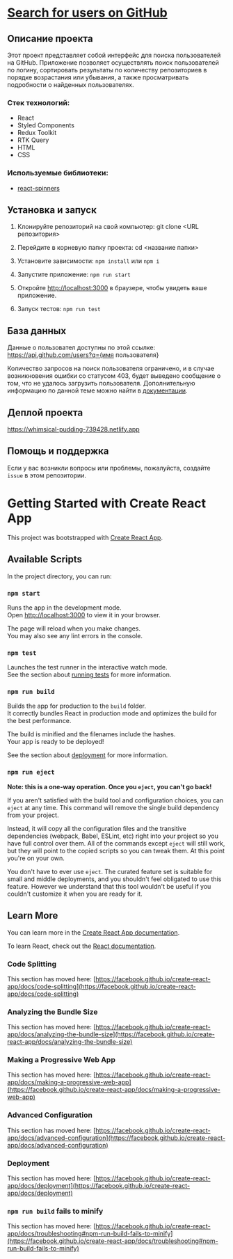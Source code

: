 # [Search for users on GitHub](https://whimsical-pudding-739428.netlify.app)

## Описание проекта

Этот проект представляет собой интерфейс для поиска пользователей на GitHub. Приложение позволяет осуществлять поиск пользователей по логину, сортировать результаты по количеству репозиториев в порядке возрастания или убывания, а также просматривать подробности о найденных пользователях.

### Стек технологий:

-   React
-   Styled Components
-   Redux Toolkit
-   RTK Query
-   HTML
-   CSS

### Используемые библиотеки:

-   [react-spinners](https://www.davidhu.io/react-spinners/)

## Установка и запуск

1. Клонируйте репозиторий на свой компьютер:
   git clone <URL репозитория>
2. Перейдите в корневую папку проекта:
   cd <название папки>
3. Установите зависимости: `npm install` или `npm i`

4. Запустите приложение: `npm run start`

5. Откройте [http://localhost:3000](http://localhost:3000) в браузере, чтобы увидеть ваше приложение.

6. Запуск тестов: `npm run test`

## База данных

Данные о пользовател доступны по этой ссылке:
https://api.github.com/users?q={имя пользователя}

Количество запросов на поиск пользователя ограничено, и в случае возникновения ошибки со статусом 403, будет выведено сообщение о том, что не удалось загрузить пользователя.
Дополнительную информацию по данной теме можно найти в [документации](https://developer.github.com/v3/search/#search-users).

## Деплой проекта
https://whimsical-pudding-739428.netlify.app

## Помощь и поддержка

Если у вас возникли вопросы или проблемы, пожалуйста, создайте `issue` в этом репозитории.

# Getting Started with Create React App

This project was bootstrapped with [Create React App](https://github.com/facebook/create-react-app).

## Available Scripts

In the project directory, you can run:

### `npm start`

Runs the app in the development mode.\
Open [http://localhost:3000](http://localhost:3000) to view it in your browser.

The page will reload when you make changes.\
You may also see any lint errors in the console.

### `npm test`

Launches the test runner in the interactive watch mode.\
See the section about [running tests](https://facebook.github.io/create-react-app/docs/running-tests) for more information.

### `npm run build`

Builds the app for production to the `build` folder.\
It correctly bundles React in production mode and optimizes the build for the best performance.

The build is minified and the filenames include the hashes.\
Your app is ready to be deployed!

See the section about [deployment](https://facebook.github.io/create-react-app/docs/deployment) for more information.

### `npm run eject`

**Note: this is a one-way operation. Once you `eject`, you can't go back!**

If you aren't satisfied with the build tool and configuration choices, you can `eject` at any time. This command will remove the single build dependency from your project.

Instead, it will copy all the configuration files and the transitive dependencies (webpack, Babel, ESLint, etc) right into your project so you have full control over them. All of the commands except `eject` will still work, but they will point to the copied scripts so you can tweak them. At this point you're on your own.

You don't have to ever use `eject`. The curated feature set is suitable for small and middle deployments, and you shouldn't feel obligated to use this feature. However we understand that this tool wouldn't be useful if you couldn't customize it when you are ready for it.

## Learn More

You can learn more in the [Create React App documentation](https://facebook.github.io/create-react-app/docs/getting-started).

To learn React, check out the [React documentation](https://reactjs.org/).

### Code Splitting

This section has moved here: [https://facebook.github.io/create-react-app/docs/code-splitting](https://facebook.github.io/create-react-app/docs/code-splitting)

### Analyzing the Bundle Size

This section has moved here: [https://facebook.github.io/create-react-app/docs/analyzing-the-bundle-size](https://facebook.github.io/create-react-app/docs/analyzing-the-bundle-size)

### Making a Progressive Web App

This section has moved here: [https://facebook.github.io/create-react-app/docs/making-a-progressive-web-app](https://facebook.github.io/create-react-app/docs/making-a-progressive-web-app)

### Advanced Configuration

This section has moved here: [https://facebook.github.io/create-react-app/docs/advanced-configuration](https://facebook.github.io/create-react-app/docs/advanced-configuration)

### Deployment

This section has moved here: [https://facebook.github.io/create-react-app/docs/deployment](https://facebook.github.io/create-react-app/docs/deployment)

### `npm run build` fails to minify

This section has moved here: [https://facebook.github.io/create-react-app/docs/troubleshooting#npm-run-build-fails-to-minify](https://facebook.github.io/create-react-app/docs/troubleshooting#npm-run-build-fails-to-minify)
